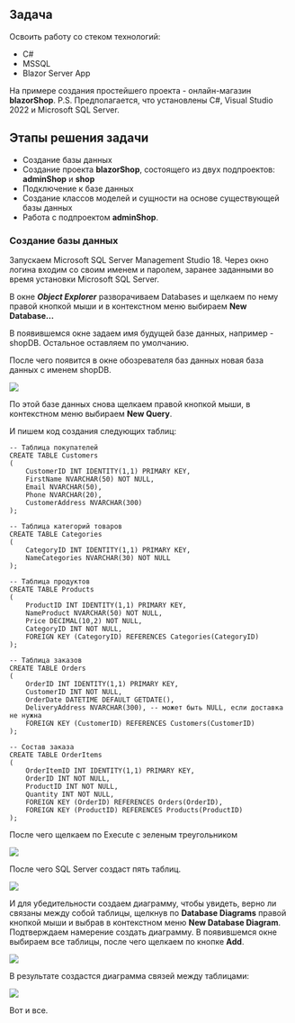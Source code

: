 ## Задача
Освоить работу со стеком технологий:

* C#
* MSSQL
* Blazor Server App

На примере создания простейшего проекта - онлайн-магазин **blazorShop**.
P.S. Предполагается, что установлены C#, Visual Studio 2022 и Microsoft SQL Server.

## Этапы решения задачи

* Создание базы данных
* Создание проекта **blazorShop**, состоящего из двух подпроектов: **adminShop** и **shop**
* Подключение к базе данных
* Создание классов моделей и сущности на основе существующей базы данных
* Работа с подпроектом **adminShop**.


### Создание базы данных
Запускаем Microsoft SQL Server Management Studio 18.
Через окно логина входим со своим именем и паролем, заранее заданными во время установки Microsoft SQL Server.

В окне ***Object Explorer*** разворачиваем Databases и щелкаем по нему правой кнопкой мыши и в контекстном меню выбираем **New Database...**

В появившемся окне задаем имя будущей базе данных, например - shopDB. Остальное оставляем по умолчанию.

После чего появится в окне обозревателя баз данных новая база данных с именем shopDB.

![](docs/images/images/001.png)

По этой базе данных снова щелкаем правой кнопкой мыши, в контекстном меню выбираем **New Query**.

И пишем код создания следующих таблиц:

```
-- Таблица покупателей
CREATE TABLE Customers
(
    CustomerID INT IDENTITY(1,1) PRIMARY KEY,
    FirstName NVARCHAR(50) NOT NULL,
    Email NVARCHAR(50),
    Phone NVARCHAR(20),
    CustomerAddress NVARCHAR(300)
);

-- Таблица категорий товаров 
CREATE TABLE Categories 
(
    CategoryID INT IDENTITY(1,1) PRIMARY KEY,
    NameCategories NVARCHAR(30) NOT NULL
);

-- Таблица продуктов
CREATE TABLE Products 
(
    ProductID INT IDENTITY(1,1) PRIMARY KEY,
    NameProduct NVARCHAR(50) NOT NULL,
    Price DECIMAL(10,2) NOT NULL,
    CategoryID INT NOT NULL,
    FOREIGN KEY (CategoryID) REFERENCES Categories(CategoryID)
);

-- Таблица заказов
CREATE TABLE Orders 
(
    OrderID INT IDENTITY(1,1) PRIMARY KEY,
    CustomerID INT NOT NULL,
    OrderDate DATETIME DEFAULT GETDATE(),
    DeliveryAddress NVARCHAR(300), -- может быть NULL, если доставка не нужна
    FOREIGN KEY (CustomerID) REFERENCES Customers(CustomerID)
);

-- Состав заказа
CREATE TABLE OrderItems
(
    OrderItemID INT IDENTITY(1,1) PRIMARY KEY,
    OrderID INT NOT NULL,
    ProductID INT NOT NULL,
    Quantity INT NOT NULL,
    FOREIGN KEY (OrderID) REFERENCES Orders(OrderID),
    FOREIGN KEY (ProductID) REFERENCES Products(ProductID)
);

```
После чего щелкаем по Execute c зеленым треугольником

![](docs/images/images/002.png)

После чего SQL Server создаст пять таблиц.

![](docs/images/images/003.png)

И для убедительности создаем диаграмму, чтобы увидеть, верно ли связаны между собой таблицы, щелкнув по **Database Diagrams** правой кнопкой мыши и выбрав в контекстном меню **New Database Diagram**. Подтверждаем намерение создать диаграмму. В появившемся окне выбираем все таблицы, после чего щелкаем по кнопке **Add**.

![](docs/images/images/004.png)

В результате создастся диаграмма связей между таблицами:

![](docs/images/images/005.png)

Вот и все.
